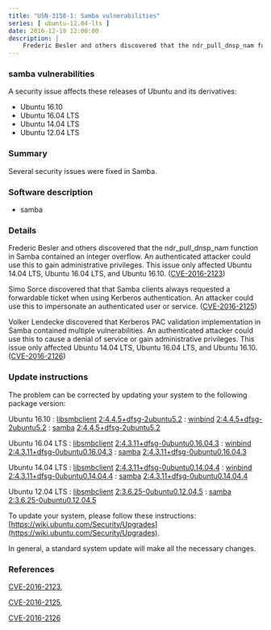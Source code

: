 ```yaml
---
title: "USN-3158-1: Samba vulnerabilities"
series: [ ubuntu-12.04-lts ]
date: 2016-12-19 12:00:00
description: |
    Frederic Besler and others discovered that the ndr_pull_dnsp_nam function in Samba contained an integer overflow. An authenticated attacker could use this to gain administrative privileges. This issue only affected Ubuntu 14.04 LTS, Ubuntu 16.04 LTS, and Ubuntu 16.10. ([CVE-2016-2123](http://people.ubuntu.com/~ubuntu-security/cve/CVE-2016-2123))
--- 
```

 
### samba vulnerabilities

A security issue affects these releases of Ubuntu and its derivatives:

* Ubuntu 16.10
* Ubuntu 16.04 LTS
* Ubuntu 14.04 LTS
* Ubuntu 12.04 LTS

### Summary

Several security issues were fixed in Samba. 

### Software description

* samba 

### Details

Frederic Besler and others discovered that the ndr_pull_dnsp_nam function in Samba contained an integer overflow. An authenticated attacker could use this to gain administrative privileges. This issue only affected Ubuntu 14.04 LTS, Ubuntu 16.04 LTS, and Ubuntu 16.10. ([CVE-2016-2123](http://people.ubuntu.com/~ubuntu-security/cve/CVE-2016-2123))

Simo Sorce discovered that that Samba clients always requested a forwardable ticket when using Kerberos authentication. An attacker could use this to impersonate an authenticated user or service. ([CVE-2016-2125](http://people.ubuntu.com/~ubuntu-security/cve/CVE-2016-2125))

Volker Lendecke discovered that Kerberos PAC validation implementation in Samba contained multiple vulnerabilities. An authenticated attacker could use this to cause a denial of service or gain administrative privileges. This issue only affected Ubuntu 14.04 LTS, Ubuntu 16.04 LTS, and Ubuntu 16.10. ([CVE-2016-2126](http://people.ubuntu.com/~ubuntu-security/cve/CVE-2016-2126)) 

### Update instructions

The problem can be corrected by updating your system to the following package version:

Ubuntu 16.10
 : [libsmbclient](https://launchpad.net/ubuntu/+source/samba) <span> [2:4.4.5+dfsg-2ubuntu5.2](https://launchpad.net/ubuntu/+source/samba/2:4.4.5+dfsg-2ubuntu5.2) </span> 
 : [winbind](https://launchpad.net/ubuntu/+source/samba) <span> [2:4.4.5+dfsg-2ubuntu5.2](https://launchpad.net/ubuntu/+source/samba/2:4.4.5+dfsg-2ubuntu5.2) </span> 
 : [samba](https://launchpad.net/ubuntu/+source/samba) <span> [2:4.4.5+dfsg-2ubuntu5.2](https://launchpad.net/ubuntu/+source/samba/2:4.4.5+dfsg-2ubuntu5.2) </span> 

Ubuntu 16.04 LTS
 : [libsmbclient](https://launchpad.net/ubuntu/+source/samba) <span> [2:4.3.11+dfsg-0ubuntu0.16.04.3](https://launchpad.net/ubuntu/+source/samba/2:4.3.11+dfsg-0ubuntu0.16.04.3) </span> 
 : [winbind](https://launchpad.net/ubuntu/+source/samba) <span> [2:4.3.11+dfsg-0ubuntu0.16.04.3](https://launchpad.net/ubuntu/+source/samba/2:4.3.11+dfsg-0ubuntu0.16.04.3) </span> 
 : [samba](https://launchpad.net/ubuntu/+source/samba) <span> [2:4.3.11+dfsg-0ubuntu0.16.04.3](https://launchpad.net/ubuntu/+source/samba/2:4.3.11+dfsg-0ubuntu0.16.04.3) </span> 

Ubuntu 14.04 LTS
 : [libsmbclient](https://launchpad.net/ubuntu/+source/samba) <span> [2:4.3.11+dfsg-0ubuntu0.14.04.4](https://launchpad.net/ubuntu/+source/samba/2:4.3.11+dfsg-0ubuntu0.14.04.4) </span> 
 : [winbind](https://launchpad.net/ubuntu/+source/samba) <span> [2:4.3.11+dfsg-0ubuntu0.14.04.4](https://launchpad.net/ubuntu/+source/samba/2:4.3.11+dfsg-0ubuntu0.14.04.4) </span> 
 : [samba](https://launchpad.net/ubuntu/+source/samba) <span> [2:4.3.11+dfsg-0ubuntu0.14.04.4](https://launchpad.net/ubuntu/+source/samba/2:4.3.11+dfsg-0ubuntu0.14.04.4) </span> 

Ubuntu 12.04 LTS
 : [libsmbclient](https://launchpad.net/ubuntu/+source/samba) <span> [2:3.6.25-0ubuntu0.12.04.5](https://launchpad.net/ubuntu/+source/samba/2:3.6.25-0ubuntu0.12.04.5) </span> 
 : [samba](https://launchpad.net/ubuntu/+source/samba) <span> [2:3.6.25-0ubuntu0.12.04.5](https://launchpad.net/ubuntu/+source/samba/2:3.6.25-0ubuntu0.12.04.5) </span> 

To update your system, please follow these instructions: [https://wiki.ubuntu.com/Security/Upgrades](https://wiki.ubuntu.com/Security/Upgrades).

In general, a standard system update will make all the necessary changes. 

### References

 [CVE-2016-2123](http://people.ubuntu.com/~ubuntu-security/cve/CVE-2016-2123), 

 [CVE-2016-2125](http://people.ubuntu.com/~ubuntu-security/cve/CVE-2016-2125), 

 [CVE-2016-2126](http://people.ubuntu.com/~ubuntu-security/cve/CVE-2016-2126)
 
